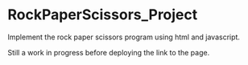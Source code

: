 # RockPaperScissors_Project

Implement the rock paper scissors program using html and javascript. 

Still a work in progress before deploying the link to the page. 
